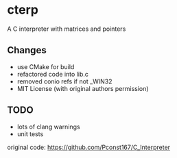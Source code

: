 # cterp
A C interpreter with matrices and pointers

Changes
-------

* use CMake for build
* refactored code into lib.c
* removed conio refs if not _WIN32
* MIT License (with original authors permission)

TODO
----

* lots of clang warnings
* unit tests

original code: https://github.com/Pconst167/C_Interpreter